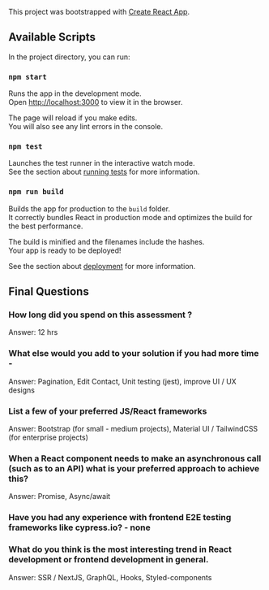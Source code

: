 This project was bootstrapped with [Create React App](https://github.com/facebook/create-react-app).

## Available Scripts

In the project directory, you can run:

### `npm start`

Runs the app in the development mode.<br />
Open [http://localhost:3000](http://localhost:3000) to view it in the browser.

The page will reload if you make edits.<br />
You will also see any lint errors in the console.

### `npm test`

Launches the test runner in the interactive watch mode.<br />
See the section about [running tests](https://facebook.github.io/create-react-app/docs/running-tests) for more information.

### `npm run build`

Builds the app for production to the `build` folder.<br />
It correctly bundles React in production mode and optimizes the build for the best performance.

The build is minified and the filenames include the hashes.<br />
Your app is ready to be deployed!

See the section about [deployment](https://facebook.github.io/create-react-app/docs/deployment) for more information.



## Final Questions

### How long did you spend on this assessment ?
Answer: 12 hrs

### What else would you add to your solution if you had more time - 
Answer: Pagination, Edit Contact, Unit testing (jest), improve UI / UX designs

### List a few of your preferred JS/React frameworks
Answer: Bootstrap (for small - medium projects), Material UI / TailwindCSS (for enterprise projects)

### When a React component needs to make an asynchronous call (such as to an API) what is your preferred approach to achieve this?
Answer: Promise, Async/await 

### Have you had any experience with frontend E2E testing frameworks like cypress.io? - none

### What do you think is the most interesting trend in React development or frontend development in general.
Answer: SSR / NextJS, GraphQL, Hooks, Styled-components
